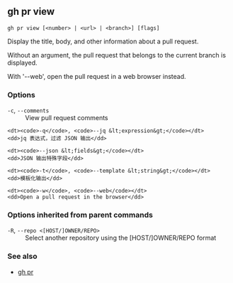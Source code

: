 

## gh pr view

```
gh pr view [<number> | <url> | <branch>] [flags]
```

Display the title, body, and other information about a pull request.

Without an argument, the pull request that belongs to the current branch
is displayed.

With '--web', open the pull request in a web browser instead.


### Options


<dl class="flags">
	<dt><code>-c</code>, <code>--comments</code></dt>
	<dd>View pull request comments</dd>

	<dt><code>-q</code>, <code>--jq &lt;expression&gt;</code></dt>
	<dd>jq 表达式，过滤 JSON 输出</dd>

	<dt><code>--json &lt;fields&gt;</code></dt>
	<dd>JSON 输出特殊字段</dd>

	<dt><code>-t</code>, <code>--template &lt;string&gt;</code></dt>
	<dd>模板化输出</dd>

	<dt><code>-w</code>, <code>--web</code></dt>
	<dd>Open a pull request in the browser</dd>
</dl>


### Options inherited from parent commands


<dl class="flags">
	<dt><code>-R</code>, <code>--repo &lt;[HOST/]OWNER/REPO&gt;</code></dt>
	<dd>Select another repository using the [HOST/]OWNER/REPO format</dd>
</dl>


### See also

* [gh pr](./gh_pr)
